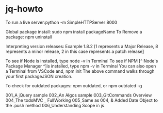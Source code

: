 # jq-howto
To run a live server:python -m SimpleHTTPServer 8000

Global package install:  sudo npm install packageName
To Remove a package: npm uninstall

Interpreting version releases: Example 1.8.2 [1 represents a Major Release, 8 represents a minor release, 2 in this case represents a patch release]

To see if Node is installed, type node -v in Terminal
To see if NPM [^ Node's Package Manager ^]is installed, type npm -v in Terminal
You can also open a Terminal from VSCode and, 
     npm init 
The above command walks through your first packageJSON creation.  

To check for outdated packages: npm outdated, or npm outdated -g




001_A jQuery sample
002_An Algos sample
003_GitCommands Overview
004_The todoMVC _ FullWorking
005_Same as 004, & Added Date Object to the .push method
006_Understanding Scope in js